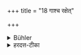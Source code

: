 +++
title = "18 गाश्च रक्षेत्"

+++

<details><summary>Bühler</summary>

18. And (whilst performing this penance) he must tend cows.
</details>

<details><summary>हरदत्त-टीका</summary>

## सूत्रम्
गाश्च रक्षेत् ॥१८॥  
## टिप्पनी
एवं प्रायश्चित्तं कुर्वन्नहरहर्गाश्च रक्षेत् ॥ १८॥
</details>
